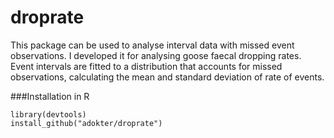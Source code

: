 # droprate
This package can be used to analyse interval data with missed event observations. I developed it for analysing goose faecal dropping rates. Event intervals are fitted to a distribution that accounts for missed observations, calculating the mean and standard deviation of rate of events.

###Installation in R
```
library(devtools)
install_github("adokter/droprate")
```

